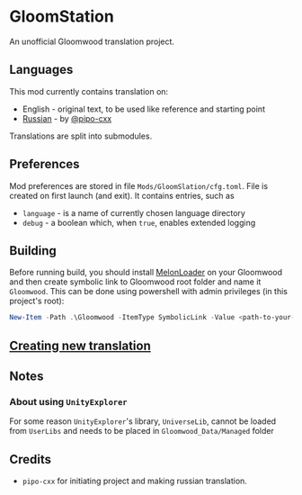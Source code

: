 # GloomStation
An unofficial Gloomwood translation project.

## Languages
This mod currently contains translation on:
- English - original text, to be used like reference and starting point
- [Russian](https://github.com/ErisOrder/GloomSlation-RU) - by [@pipo-cxx](https://github.com/pipo-cxx)

Translations are split into submodules.

## Preferences
Mod preferences are stored in file `Mods/GloomSlation/cfg.toml`. 
File is created on first launch (and exit).
It contains entries, such as
- `language` - is a name of currently chosen language directory
- `debug` - a boolean which, when `true`, enables extended logging

## Building
Before running build, you should install [MelonLoader](https://github.com/LavaGang/MelonLoader)
on your Gloomwood and then create symbolic link to Gloomwood root folder and name it `Gloomwood`.
This can be done using powershell with admin privileges (in this project's root):
```powershell
New-Item -Path .\Gloomwood -ItemType SymbolicLink -Value <path-to-your-Gloomwood>
```

## [Creating new translation](./docs/adding-new-translation.md)
## Notes

### About using `UnityExplorer`
For some reason `UnityExplorer`'s library, `UniverseLib`, cannot be loaded from `UserLibs`
and needs to be placed in `Gloomwood_Data/Managed` folder


## Credits
- `pipo-cxx` for initiating project and making russian translation.
